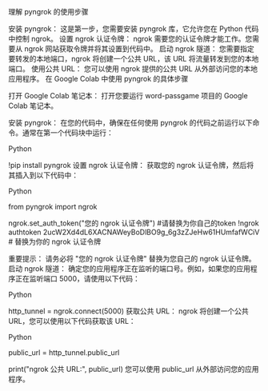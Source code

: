



理解 pyngrok 的使用步骤

安装 pyngrok： 这是第一步，您需要安装 pyngrok 库，它允许您在 Python 代码中控制 ngrok。
设置 ngrok 认证令牌： ngrok 需要您的认证令牌才能工作。您需要从 ngrok 网站获取令牌并将其设置到代码中。
启动 ngrok 隧道： 您需要指定要转发的本地端口，ngrok 将创建一个公共 URL，该 URL 将流量转发到您的本地端口。
使用公共 URL： 您可以使用 ngrok 提供的公共 URL 从外部访问您的本地应用程序。
在 Google Colab 中使用 pyngrok 的具体步骤

打开 Google Colab 笔记本： 打开您要运行 word-passgame 项目的 Google Colab 笔记本。

安装 pyngrok： 在您的代码中，确保在任何使用 pyngrok 的代码之前运行以下命令。通常在第一个代码块中运行：

Python

!pip install pyngrok
设置 ngrok 认证令牌： 获取您的 ngrok 认证令牌，然后将其插入到以下代码中：

Python

from pyngrok import ngrok

ngrok.set_auth_token("您的 ngrok 认证令牌") #请替换为你自己的token
!ngrok authtoken 2ucW2Xd4dL6XACNAWeyBoDlBO9g_6g3zZJeHw61HUmfafWCiV  # 替换为你的 ngrok 认证令牌

重要提示： 请务必将 "您的 ngrok 认证令牌" 替换为您自己的 ngrok 认证令牌。
启动 ngrok 隧道： 确定您的应用程序正在监听的端口号。例如，如果您的应用程序正在监听端口 5000，请使用以下代码：

Python

http_tunnel = ngrok.connect(5000)
获取公共 URL： ngrok 将创建一个公共 URL，您可以使用以下代码获取该 URL：

Python

public_url = http_tunnel.public_url

print("ngrok 公共 URL:", public_url)
您可以使用 public_url 从外部访问您的应用程序。